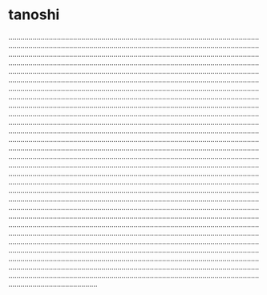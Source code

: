 # tanoshi

........................................................................................................................................................................................................................................................................................................................................................................................................................................................................................................................................................................................................................................................................................................................................................................................................................................................................................................................................................................................................................................................................................................................................................................................................................................................................................................................................................................................................................................................................................................................................................................................................................................................................................................................................................................................................................................................................................................................................................................................................................................................................................................................................................................................................................................................................................................................................................................................................................................................................................................................................................................................................................................................................................................................................................................................................................................................................................................................................................................................................................................................................................................................................................................................................................................................................................................................................................................................................................................................................................................................................................................................................................................................................................................................................................................................
